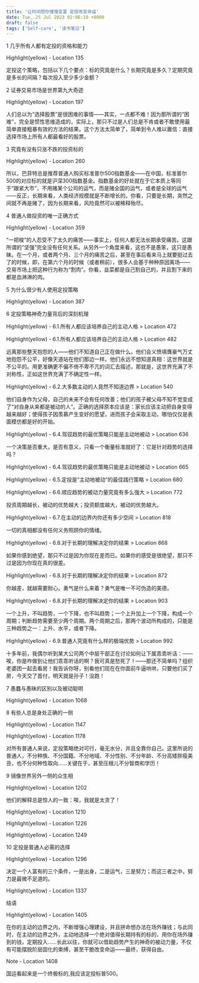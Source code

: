 ```yaml
---
title: '让时间陪你慢慢变富 定投改变命运'
date: Tue, 25 Jul 2023 02:06:10 +0000
draft: false
tags: ['Self-care', '读书笔记']
---
```


1 几乎所有人都有定投的资格和能力

Highlight(yellow) - Location 135

定投这个策略，包括以下几个要点：标的究竟是什么？长期究竟是多久？定期究竟是多长的间隔？每次投入至少多少金额？

2 证券交易市场是世界第九大奇迹

Highlight(yellow) - Location 197

人们总以为“选择股票”是很困难的事情——其实，一点都不难！因为那所谓的“困难”，完全是惯性思维造成的，实际上，那只不过是人们总是不肯或者不敢使用最简单直接粗暴有效的方法的结果。这个方法太简单了，简单到令人难以置信：直接选择市场上所有人都最看好的股票。

3 究竟有没有只涨不跌的投资标的

Highlight(yellow) - Location 260

所以，巴菲特总是推荐普通人购买标准普尔500指数基金——在中国，标准普尔500的对应标的就是沪深300指数基金。指数基金的好处就在于它本质上等同于“跟紧大市”，不用赌某个公司的运气，而是赌全国的运气，或者是全球的运气——反正，长期来看，人类经济规模就是不断增长的。你看，只要是长期，突然之间就不再是赌了，因为长期来看，风险竟然可以被稀释殆尽。

4 普通人做投资的唯一正确方式

Highlight(yellow) - Location 359

“一把梭”的人忍受不了太久的痛苦——事实上，任何人都无法长期承受痛苦。这跟所谓的“坚强”完全没有任何关系。从另外一个角度来看，这也不是愚笨，这只是愚昧。在一个月，或者两个月、三个月的痛苦之后，甚至在事后看来马上就要挺过去了的时候，即，在第六个月的时候（或者稍前），很多人会基于种种原因离场——交易市场上把这种行为称为“割肉”。你看，韭菜都是自己割自己的，并且割下来的都是血淋淋的肉。

5 为什么很少有人使用定投策略

Highlight(yellow) - Location 387

6 定投策略神奇力量背后的深刻机理

Highlight(yellow) - 6.1.所有人都应该培养自己的主动人格 > Location 472

Highlight(yellow) - 6.1.所有人都应该培养自己的主动人格 > Location 482

远离那些整天抱怨的人——他们不知道自己正在做什么。他们会义愤填膺豪气万丈地抱怨不公平，好像天道站在他们那边一样。他们永远不想知道真相：这世界就是不公平的。用更准确更不偏不倚不卑不亢的词汇去描述，那就是，这世界充满了不对称性，正如这世界充满了不确定性一样。

Highlight(yellow) - 6.2.大多数主动的人竟然不知道边界 > Location 540

他们自身作为父母，自己的未来不会有任何改善；他们的孩子被父母不知不觉变成了“对自身从来都是被动的人”。正确的选择原本应该是：家长应该主动把自身变得越来越好；使得孩子因羡慕产生变好的愿望，进而孩子会采取主动，哪怕仅仅是表面模仿都是好的开始。

Highlight(yellow) - 6.4.驾驭趋势的最优策略只能是主动地被动 > Location 636

一个决策是否重大，是否有意义，只看一个衡量标准就好了：它是针对趋势的选择吗？

Highlight(yellow) - 6.4.驾驭趋势的最优策略只能是主动地被动 > Location 665

Highlight(yellow) - 6.5.定投是“主动地被动”的最佳践行策略 > Location 680

Highlight(yellow) - 6.6.顺应趋势的被动力量究竟有多么强大 > Location 772

投资周期越长，被动的优势越大；投资额度越大，被动的优势越大。

Highlight(yellow) - 6.7.在主动的边界内你还有多少空间 > Location 818

一切的真相都没有任何义务照顾你的情绪。

Highlight(yellow) - 6.8.对于长期的理解决定你的结果 > Location 868

如果你感到绝望，那只不过是因为你现在差而已。如果你的感受是很绝望，那只不过是因为你现在真的很差。

Highlight(yellow) - 6.8.对于长期的理解决定你的结果 > Location 872

你越差，就越需要耐心。勇气是什么来着？勇气是唯一不可伪造的美德。

Highlight(yellow) - 6.8.对于长期的理解决定你的结果 > Location 903

一个上升，不叫趋势，一个下降，也不叫趋势；一个上升加上一个下降，构成一个周期；判断趋势需要至少两个周期。两个周期之后，那两个波动所构成的，只能是三种趋势之一：上升、水平，或者下降。

Highlight(yellow) - 6.9.普通人究竟有什么样的极端优势 > Location 992

十多年前，我偶尔听到某大公司两个中层干部正在讨论如何让下属乖乖听话：——唉，你是咋做到让他们乖乖听话的啊？我可真是愁死了！——那还不简单吗？组织老婆团一起去看房！我告诉你呀，别看他们现在在你面前牛逼哄哄，只要他们买了房，今天交了首付，明天就是孙子！没跑！

7 愚蠢与愚昧的区别以及被动聪明

Highlight(yellow) - Location 1068

8 有些人总是身处正确的一侧

Highlight(yellow) - Location 1147

Highlight(yellow) - Location 1178

对所有普通人来说，定投策略绝对可行，毫无水分，并且全靠你自己。这里所说的普通人，不分种族、不分国籍、不分地域、不分性别、不分年龄、不分高矮胖瘦美丑，也不分何种性取向……关键在于，甚至压根儿不分智商和学历！

9 镜像世界另外一侧的众生相

Highlight(yellow) - Location 1202

他们的解释总是惊人的一致：唉，我就是太贪了！

Highlight(yellow) - Location 1210

Highlight(yellow) - Location 1226

Highlight(yellow) - Location 1249

10 定投是普通人必需的选择

Highlight(yellow) - Location 1296

决定一个人富有的三个条件，一是出身，二是运气，三是努力；而这三者之中，努力是最微不足道的。

Highlight(yellow) - Location 1337

结语

Highlight(yellow) - Location 1405

在你的主动的边界之内，不断增强心理建设，并且拼命想办法在场外赚钱；与此同时，在主动的边界之外，主动地选择一个绝对值得长期持有的标的，用你在场外赚到的钱，定期投入……长此以往，你就可以借助趋势产生的神奇的被动力量，不仅有可能摆脱阶层固化的束缚，甚至干脆改变命运——最终，获得自由。

Note - Location 1408

国运看起来是一个终极标的,我应该定投标普500。